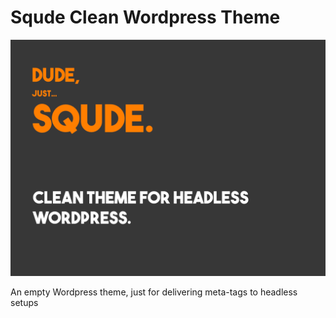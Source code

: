 # Squde Clean Wordpress Theme

![Image](https://github.com/Josje92/squde-clean-wordpress-theme/raw/master/screenshot.png)

An empty Wordpress theme, just for delivering meta-tags to headless setups